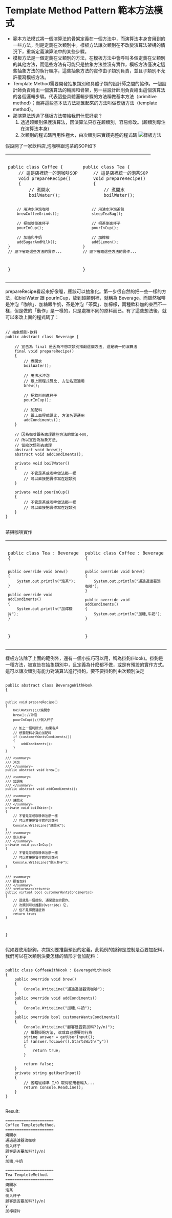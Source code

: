 # Template Method Pattern 範本方法模式

- 範本方法模式將一個演算法的骨架定義在一個方法中，而演算法本身會用到的一些方法，則是定義在次類別中。樣板方法讓次類別在不改變演算法架構的情況下，重新定義演算法中的某些步驟。
- 模板方法是一個定義在父類別的方法，在模板方法中會呼叫多個定義在父類別的其他方法，而這些方法有可能只是抽象方法並沒有實作，模板方法僅決定這些抽象方法的執行順序，這些抽象方法的實作由子類別負責，並且子類別不允許覆寫模板方法。
- Template Method需要開發抽象類別和具體子類的設計師之間的協作。一個設計師負責給出一個演算法的輪廓和骨架，另一些設計師則負責給出這個演算法的各個邏輯步驟。代表這些具體邏輯步驟的方法稱做基本方法（primitive method）；而將這些基本法方法總匯起來的方法叫做模版方法（template method）。
- 那演算法透過了樣板方法帶給我們什麼好處？
	1. 透過超類別保護演算法，因演算法只存在超類別，容易修改。(超類別專注在演算法本身)
	2. 次類別的程式碼再用性極大，由次類別來實踐完整的程式碼
![樣板方法](template_method_1.png)

假設開了一家飲料店,泡咖啡跟泡茶的SOP如下
<html>
<table style="width:100%">
<tr>
<td>
<pre>
<code>
public class Coffee {
    // 這是店裡統一的泡咖啡SOP
    void prepareRecipe()
    {
        // 煮開水
        boilWater();

        // 用沸水沖泡咖啡
        brewCoffeeGrinds();

        // 把咖啡倒進杯子
        pourInCup();

        // 加糖和牛奶
        addSugarAndMilk();
    }
    // 底下省略這些方法的實作...
}
</code>
</pre>

</td>
<td>
<pre>
<code>
public class Tea {
    // 這是店裡統一的泡茶SOP
    void prepareRecipe()
    {
        // 煮開水
        boilWater();

        // 用沸水沖泡茶包
        steepTeaBag();

        // 把茶倒進杯子
        pourInCup();

        // 加檸檬
        addSLemon();
    }
    // 底下省略這些方法的實作...
}
</code>
</pre>
</td>
</tr>
</table>
</html>

prepareRecipe看起來好像喔，應該可以抽象化。第一步很自然的把一些一樣的方法，如biolWater 跟 pourInCup，放到超類別裡，就稱為 Beverage。而雖然咖啡是沖泡「咖啡」、加糖跟牛奶，茶是沖泡「茶葉」、加檸檬，兩種飲料加的東西不一樣，但是做的「動作」是一樣的，只是處裡不同的原料而已。有了這些想法後，就可以來改上面的程式碼了：
<pre>
<code>
// 抽象類別-飲料
public abstract class Beverage {

    // 宣告為 final 是因為不想次類別推翻這個方法, 這是統一的演算法
    final void prepareRecipe()
    {
        // 煮開水
        boilWater();

        // 用沸水沖泡
        // 跟上面程式碼比, 方法名更通用
        brew();

        // 把飲料倒進杯子
        pourInCup();

        // 加配料
        // 跟上面程式碼比, 方法名更通用
        addCondiments();
    }

    // 因為咖啡跟茶處理這些方法的做法不同,
    // 所以宣告為抽象方法,
    // 留給次類別去處理
    abstract void brew();
    abstract void addCondiments();

    private void boilWater()
    {
        // 不管是茶或咖啡做法都一樣
        // 可以直接把實作寫在超類別
    }

    private void pourInCup()
    {
        // 不管是茶或咖啡做法都一樣
        // 可以直接把實作寫在超類別
    }
}
</code>
</pre>
茶與咖啡實作
<html>
<table style="width:100%">
<tr>
<td>
<pre>
<code>
public class Tea : Beverage {

    public override void brew()
    {
        System.out.println("泡茶");
    }

    public override void addCondiments()
    {
        System.out.println("加檸檬片");
    }
}
</code>
</pre>
</td>
<td>
<pre>
<code>
public class Coffee : Beverage {

    public override void brew()
    {
        System.out.println("通過過濾器滴咖啡");
    }

    public override void addCondiments()
    {
        System.out.println("加糖,牛奶");
    }
}
</code>
</pre>
</td>
</tr>
</table>
</html>
樣板方法除了上面的範例外，還有一個小技巧可以用，稱為掛鉤(Hook)。掛鉤是一種方法，被宣告在抽象類別中，且定義為什麼都不做，或是有預設的實作方式。這可以讓次類別有能力對演算法進行掛鉤。要不要掛鉤則由次類別決定
<pre>
<code>
public abstract class BeverageWithHook
{

    public void prepareRecipe()
    {
        boilWater();//燒開水
        brew();//沖泡
        pourInCup();//倒入杯子

        // 加上一個判斷式, 如果客戶
        // 想要配料才真的加配料
        if (customerWantsCondiments())
        {
            addCondiments();
        }
    }

    /// <summary>
    /// 沖泡
    /// </summary>
    public abstract void brew();
    
    /// <summary>
    /// 加調味
    /// </summary>
    public abstract void addCondiments();

    /// <summary>
    /// 燒開水
    /// </summary>
    private void boilWater()
    {
        // 不管是茶或咖啡做法都一樣
        // 可以直接把實作寫在超類別
        Console.WriteLine("燒開水");
    }
    /// <summary>
    /// 倒入杯子
    /// </summary>
    private void pourInCup()
    {
        // 不管是茶或咖啡做法都一樣
        // 可以直接把實作寫在超類別
        Console.WriteLine("倒入杯子");
    }


    /// <summary>
    /// 顧客加料
    /// </summary>
    /// <returns></returns>
    public virtual bool customerWantsCondiments()
    {
        // 這就是一個掛鉤, 通常是空的實作。
        // 次類別可以推翻(Override) 它,
        // 但不見得要這麼做
        return true;
    }
}
</code>
</pre>

假如要使用掛鉤，次類別要推翻預設的定義，此範例的掛鉤是控制是否要加配料，我們可以在次類別決要怎樣的情形才會加配料：
<pre>
<code>
public class CoffeeWithHook : BeverageWithHook
{
    public override void brew()
    {
        Console.WriteLine("通過過濾器滴咖啡");
    }
    public override void addCondiments()
    {
        Console.WriteLine("加糖,牛奶");
    }
    public override bool customerWantsCondiments()
    {
        Console.WriteLine("顧客是否要加料?(y/n)");
        // 推翻掛鉤方法, 改成自己想要的行為
        string answer = getUserInput();
        if (answer.ToLower().StartsWith("y"))
        {
            return true;
        }

        return false;
    }
    private string getUserInput()
    {
        // 省略從標準 I/O 取得使用者輸入...
        return Console.ReadLine();
    }
}
</code>
</pre>

Result:

	=====================
	Coffee TempleteMethod.
	=====================
	燒開水
	通過過濾器滴咖啡
	倒入杯子
	顧客是否要加料?(y/n)
	y
	加糖,牛奶
	
	=====================
	Tea TempleteMethod.
	=====================
	燒開水
	泡茶
	倒入杯子
	顧客是否要加料?(y/n)
	y
	加檸檬片